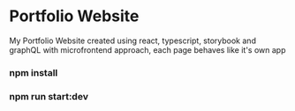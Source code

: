 
# Portfolio Website

My Portfolio Website created using react, typescript, storybook and graphQL with microfrontend approach, each page behaves like it's own app

### npm install
### npm run start:dev
